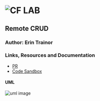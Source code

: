 ![CF](http://i.imgur.com/7v5ASc8.png) LAB
=================================================

## Remote CRUD

### Author: Erin Trainor

### Links, Resources and Documentation
* [PR](https://github.com/401-advanced-javascript-401d29/lab-33/pull/1)
* [Code Sandbox](https://codesandbox.io/s/48lvq5xm697)

#### UML
![uml image](uml.jpg)
